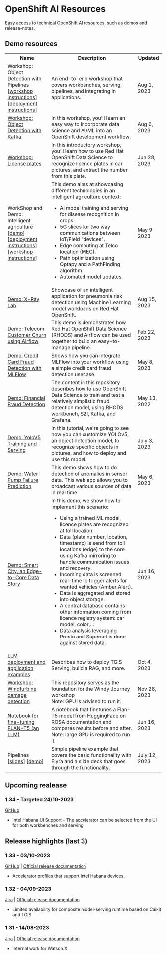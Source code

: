 # OpenShift AI Resources
Easy access to technical OpenShift AI resources, such as demos and release-notes.

## Demo resources

<table>
<tr>
<th>Name</th>
<th>Description</th>
<th>Updated</th>
</tr>
<tr>
<td>Workshop: Object Detection with Pipelines</br>[<a href="https://codrinbucur.github.io/rhods-od-workshop/rhods-od-workshop/index.html">workshop instructions</a>][<a href="https://github.com/mamurak/os-mlops/blob/main/rhods-od-workshop-instructions.md">deployment instructions</a>]</td>
<td>An end-to-end workshop that covers workbenches, serving, pipelines, and integrating in applications.</td>
<td>Aug 1, 2023</td>
</tr>
<tr>
<td><a href="https://redhat-scholars.github.io/rhods-od-workshop/rhods-od-workshop/index.html">Workshop: Object Detection with Kafka</a></td>
<td>In this workshop, you’ll learn an easy way to incorporate data science and AI/ML into an OpenShift development workflow. </td>
<td>Aug 6, 2023</td>
</tr>
<tr>
<td><a href="https://github.com/rh-aiservices-bu/licence-plate-workshop">Workshop: License plates</a></td>
<td>In this introductory workshop, you’ll learn how to use Red Hat OpenShift Data Science to recognize licence plates in car pictures, and extract the number from this plate.</td>
<td>Jun 28, 2023</td>
</tr>
<tr>
<td>WorkShop and Demo: Intelligent agriculture </br>[<a href="https://github.com/rh-aiservices-bu/intelligent-agriculture-demo">demo</a>][<a href="https://github.com/guimou/intelligent-agriculture-deployment">deployment instructions</a>][<a href="https://github.com/guimou/intelligent-agriculture-workshop/tree/main/documentation/modules/ROOT/pages">workshop instructions</a>]</td>
<td>This demo aims at showcasing different technologies in an intelligent agriculture context:  
<ul> 
    <li>AI model training and serving for disease recognition in crops.</li>
    <li>5G slices for two way communications between IoT/Field "devices".</li>
    <li>Edge computing at Telco location (MEC).</li>
    <li>Path optimization using Optapy and a PathFinding algorithm.</li>
    <li>Automated model updates.</li>
</ul>
</td>
<td>May 9 2023</td>
</tr>
<tr>
<td><a href="https://github.com/eartvit/xraylab-demo">Demo: X-Ray Lab</a></td>
<td>Showcase of an intelligent application for pneumonia risk detection using Machine Learning model workloads on Red Hat OpenShift.</td>
<td>Aug 15, 2023</td>
</tr>
<tr>
<td><a href="https://ai-on-openshift.io/demos/telecom-customer-churn-airflow/telecom-customer-churn-airflow/">Demo: Telecom Customer Churn using Airflow</a></td>
<td>This demo is demonstrates how Red Hat OpenShift Data Science (RHODS) and Airflow can be used together to build an easy-to-manage pipeline.</td>
<td>Feb 22, 2023</td>
</tr>
<tr>
<td><a href="https://ai-on-openshift.io/demos/credit-card-fraud-detection-mlflow/credit-card-fraud/">Demo: Credit Card Fraud Detection with MLFlow</a></td>
<td>Shows how you can integrate MLFlow into your workflow using a simple credit card fraud detection usecase.</td>
<td>May 8, 2023</td>
</tr>
<tr>
<td><a href="https://ai-on-openshift.io/demos/financial-fraud-detection/financial-fraud-detection/">Demo: Financial Fraud Detection</td>
<td>The content in this repository describes how to use OpenShift Data Science to train and test a relatively simplistic fraud detection model, using RHODS workbench, S2I, Kafka, and Grafana.</td>
<td>May 13, 2022</td>
</tr>
<tr>
<td><a href="https://ai-on-openshift.io/demos/yolov5-training-serving/yolov5-training-serving/">Demo: YoloV5 Training and Serving</td>
<td>In this tutorial, we're going to see how you can customize YOLOv5, an object detection model, to recognize specific objects in pictures, and how to deploy and use this model.</td>
<td>July 3, 2023</td>
</tr>
<tr>
<td><a href="https://ai-on-openshift.io/demos/water-pump-failure-prediction/water-pump-failure-prediction/">Demo: Water Pump Failure Prediction</td>
<td>This demo shows how to do detection of anomalies in sensor data. This web app allows you to broadcast various sources of data in real time.</td>
<td>May 6, 2023</td>
</tr>
<tr>
<td><a href="https://ai-on-openshift.io/demos/smart-city/smart-city/">Demo: Smart City, an Edge-to-Core Data Story</td>
<td>In this demo, we show how to implement this scenario:
<ul>
    <li>Using a trained ML model, licence plates are recognized at toll location.</li>
    <li>Data (plate number, location, timestamp) is send from toll locations (edge) to the core using Kafka mirroring to handle communication issues and recovery.</li>
    <li>Incoming data is screened real-time to trigger alerts for wanted vehicles (Amber Alert).</li>
    <li>Data is aggregated and stored into object storage.</li>
    <li>A central database contains other information coming from licence registry system: car model, color,…​</li>
    <li>Data analysis leveraging Presto and Superset is done against stored data.</li>
</ul>
</td>
<td>Jun 16, 2023</td>
</tr>
<tr>
<td><a href="https://github.com/rh-aiservices-bu/llm-on-openshift">LLM deployment and application examples</a></td>
<td>Describes how to deploy TGIS Serving, build a RAG, and more.</td>
<td>Oct 4, 2023</td>
</tr>
<tr>
<td><a href="https://github.com/sa-mw-dach/windy-journey/tree/main">Workshop: Windturbine damage detection</td>
<td>This repository serves as the foundation for the Windy Journey workshop</br>Note: GPU is advised to run it.</td>
<td>Nov 28, 2023</td>
</tr>
<tr>
<td><a href="https://github.com/redhat-et/foundation-models-for-documentation/blob/master/notebooks/finetune/Flan-T5-3B/RosaQA.ipynb">Notebook for fine-tuning FLAN-T5 (an LLM)</td>
<td>A notebook that finetunes a Flan-T5 model from HuggingFace on ROSA documentation and compares results before and after.</br>Note: large GPU is required to run it.</td>
<td>Jun 16, 2023</td>
</tr>
<tr>
<td>Pipelines [<a href="https://docs.google.com/presentation/d/1K0MECjld3-ya5ii-nMy5cOorQ-bHw2gd9j7QpVmt_iY/edit#slide=id.g25869558928_0_79">slides</a>] [<a href="https://github.com/RHRolun/pipelines_demo">demo</a>] </td>
<td>Simple pipeline example that covers the basic functionality with Elyra and a slide deck that goes through the functionality.</td>
<td>July 12, 2023</td>
</tr>
</table>

## Upcoming realease
### 1.34 - Targeted 24/10-2023
[GitHub](https://github.com/opendatahub-io/odh-dashboard/issues?q=label%3Arhods-1.34)

- Intel Habana UI Support - The accelerator can be selected from the UI for both workbenches and serving.

## Release highlights (last 3)

### 1.33 - 03/10-2023
[GitHub](https://github.com/opendatahub-io/odh-dashboard/issues?q=label%3Arhods-1.33) | [Official release documentation](https://access.redhat.com/documentation/en-us/red_hat_openshift_data_science_self-managed/1.33/html/1.33_release_notes)
 
 - Accelerator profiles that support Intel Habana devices.

### 1.32 - 04/09-2023
[Jira](https://issues.redhat.com/browse/RHODS-11794?jql=project%20%3D%20rhods%20AND%20%22Target%20Release%22%20%3D%20RHODS_1.32.0_GA) | [Official release documentation](https://access.redhat.com/documentation/en-us/red_hat_openshift_data_science_self-managed/1.32/html/1.32_release_notes)

- Limited availability for composite model-serving runtime based on Caikit and TGIS

### 1.31 - 14/08-2023
[Jira](https://issues.redhat.com/browse/RHODS-11371?jql=project%20%3D%20rhods%20AND%20%22Target%20Release%22%20%3D%20RHODS_1.31.0_GA) | [Official release documentation](https://access.redhat.com/documentation/en-us/red_hat_openshift_data_science_self-managed/1.31/html/1.31_release_notes)

- Internal work for Watson.X
